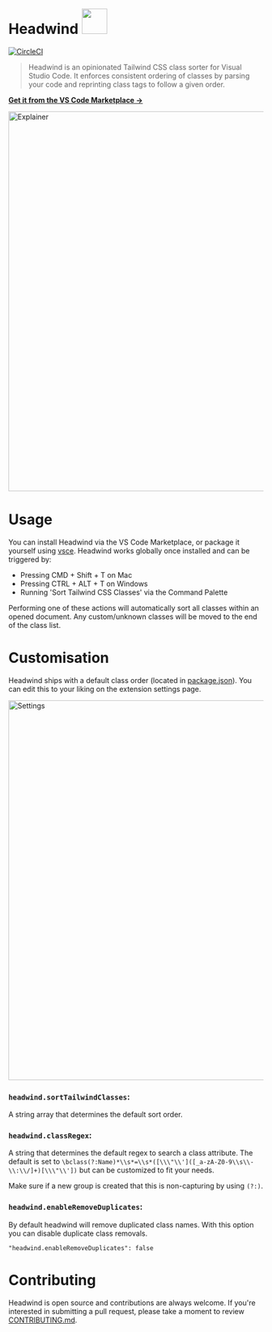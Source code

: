 # Headwind  <img src="https://github.com/heybourn/headwind/blob/master/icon.png?raw=true" width="50">

[![CircleCI](https://circleci.com/gh/heybourn/headwind.svg?style=svg)](https://circleci.com/gh/heybourn/headwind)

> Headwind is an opinionated Tailwind CSS class sorter for Visual Studio Code. It enforces consistent ordering of classes by parsing your code and reprinting class tags to follow a given order.

**[Get it from the VS Code Marketplace →](https://marketplace.visualstudio.com/items?itemName=heybourn.headwind)**

<img src="https://github.com/heybourn/headwind/blob/master/img/explainer.gif?raw=true" alt="Explainer" width="750px">

# Usage

You can install Headwind via the VS Code Marketplace, or package it yourself using [vsce](https://code.visualstudio.com/api/working-with-extensions/publishing-extension). Headwind works globally once installed and can be triggered by:

* Pressing CMD + Shift + T on Mac
* Pressing CTRL + ALT + T on Windows
* Running 'Sort Tailwind CSS Classes' via the Command Palette

Performing one of these actions will automatically sort all classes within an opened document. Any custom/unknown classes will be moved to the end of the class list.

# Customisation

Headwind ships with a default class order (located in [package.json](package.json)). You can edit this to your liking on the extension settings page.

<img src="https://github.com/heybourn/headwind/blob/master/img/settings.png?raw=true" alt="Settings" width="750px">

### `headwind.sortTailwindClasses`:

A string array that determines the default sort order.

### `headwind.classRegex`:

A string that determines the default regex to search a class attribute.
The default is set to `\bclass(?:Name)*\\s*=\\s*([\\\"\\']([_a-zA-Z0-9\\s\\-\\:\\/]+)[\\\"\\'])` but can be customized to fit your needs.

Make sure if a new group is created that this is non-capturing by using `(?:)`.

### `headwind.enableRemoveDuplicates`:

By default headwind will remove duplicated class names. With this option you can disable duplicate class removals. 

`"headwind.enableRemoveDuplicates": false`

# Contributing

Headwind is open source and contributions are always welcome. If you're interested in submitting a pull request, please take a moment to review [CONTRIBUTING.md](.github/CONTRIBUTING.md).
